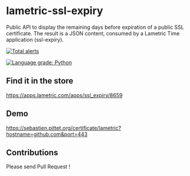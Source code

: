 # lametric-ssl-expiry

Public API to display the remaining days before expiration of a public SSL certificate.
The result is a JSON content, consumed by a Lametric Time application (ssl-expiry).

[![Total alerts](https://img.shields.io/lgtm/alerts/g/SebastienPittet/lametric-ssl-expiry.svg?logo=lgtm&logoWidth=18)](https://lgtm.com/projects/g/SebastienPittet/lametric-ssl-expiry/alerts/)

[![Language grade: Python](https://img.shields.io/lgtm/grade/python/g/SebastienPittet/lametric-ssl-expiry.svg?logo=lgtm&logoWidth=18)](https://lgtm.com/projects/g/SebastienPittet/lametric-ssl-expiry/context:python)

## Find it in the store
https://apps.lametric.com/apps/ssl_expiry/8659

## Demo
https://sebastien.pittet.org/certificate/lametric?hostname=github.com&port=443


## Contributions
Please send Pull Request !

